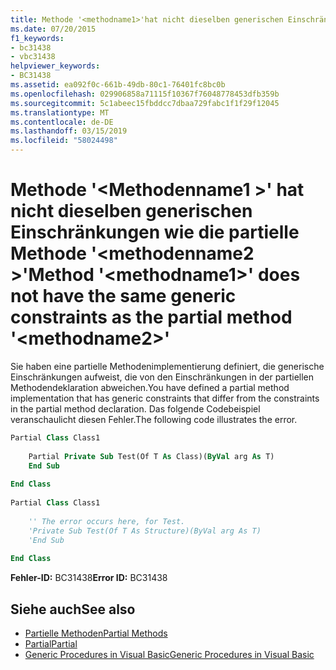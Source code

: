 ```yaml
---
title: Methode '<methodname1>'hat nicht dieselben generischen Einschränkungen wie die partielle Methode'<methodname2>'
ms.date: 07/20/2015
f1_keywords:
- bc31438
- vbc31438
helpviewer_keywords:
- BC31438
ms.assetid: ea092f0c-661b-49db-80c1-76401fc8bc0b
ms.openlocfilehash: 029906858a71115f10367f76048778453dfb359b
ms.sourcegitcommit: 5c1abeec15fbddcc7dbaa729fabc1f1f29f12045
ms.translationtype: MT
ms.contentlocale: de-DE
ms.lasthandoff: 03/15/2019
ms.locfileid: "58024498"
---
```

# <a name="method-methodname1-does-not-have-the-same-generic-constraints-as-the-partial-method-methodname2"></a><span data-ttu-id="9340d-102">Methode '\<Methodenname1 >' hat nicht dieselben generischen Einschränkungen wie die partielle Methode '\<methodenname2 >'</span><span class="sxs-lookup"><span data-stu-id="9340d-102">Method '\<methodname1>' does not have the same generic constraints as the partial method '\<methodname2>'</span></span>
<span data-ttu-id="9340d-103">Sie haben eine partielle Methodenimplementierung definiert, die generische Einschränkungen aufweist, die von den Einschränkungen in der partiellen Methodendeklaration abweichen.</span><span class="sxs-lookup"><span data-stu-id="9340d-103">You have defined a partial method implementation that has generic constraints that differ from the constraints in the partial method declaration.</span></span> <span data-ttu-id="9340d-104">Das folgende Codebeispiel veranschaulicht diesen Fehler.</span><span class="sxs-lookup"><span data-stu-id="9340d-104">The following code illustrates the error.</span></span>  
  
```vb  
Partial Class Class1  
  
    Partial Private Sub Test(Of T As Class)(ByVal arg As T)  
    End Sub  
  
End Class  
  
Partial Class Class1  
  
    '' The error occurs here, for Test.  
    'Private Sub Test(Of T As Structure)(ByVal arg As T)  
    'End Sub  
  
End Class  
```  
  
 <span data-ttu-id="9340d-105">**Fehler-ID:** BC31438</span><span class="sxs-lookup"><span data-stu-id="9340d-105">**Error ID:** BC31438</span></span>  
  
## <a name="see-also"></a><span data-ttu-id="9340d-106">Siehe auch</span><span class="sxs-lookup"><span data-stu-id="9340d-106">See also</span></span>

- [<span data-ttu-id="9340d-107">Partielle Methoden</span><span class="sxs-lookup"><span data-stu-id="9340d-107">Partial Methods</span></span>](../../visual-basic/programming-guide/language-features/procedures/partial-methods.md)
- [<span data-ttu-id="9340d-108">Partial</span><span class="sxs-lookup"><span data-stu-id="9340d-108">Partial</span></span>](../../visual-basic/language-reference/modifiers/partial.md)
- [<span data-ttu-id="9340d-109">Generic Procedures in Visual Basic</span><span class="sxs-lookup"><span data-stu-id="9340d-109">Generic Procedures in Visual Basic</span></span>](../../visual-basic/programming-guide/language-features/data-types/generic-procedures.md)
